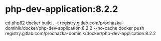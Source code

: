 # php-dev-application:8.2.2
cd php82
docker build . -t registry.gitlab.com/prochazka-dominik/docker/php-dev-application:8.2.2 --no-cache
docker push registry.gitlab.com/prochazka-dominik/docker/php-dev-application:8.2.2
